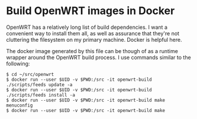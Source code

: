 Build OpenWRT images in Docker
===

OpenWRT has a relatively long list of build dependencies. I want a convenient way to install them all, as well as assurance that they're not cluttering the filesystem on my primary machine. Docker is helpful here.

The docker image generated by this file can be though of as a runtime wrapper around the OpenWRT build process. I use commands similar to the following:

```
$ cd ~/src/openwrt
$ docker run --user $UID -v $PWD:/src -it openwrt-build ./scripts/feeds update -a
$ docker run --user $UID -v $PWD:/src -it openwrt-build ./scripts/feeds install -a
$ docker run --user $UID -v $PWD:/src -it openwrt-build make menuconfig
$ docker run --user $UID -v $PWD:/src -it openwrt-build make
```

